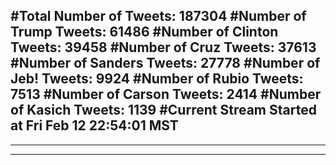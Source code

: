 #Total Number of Tweets: 187304 
#Number of Trump Tweets: 61486
#Number of Clinton Tweets: 39458
#Number of Cruz Tweets: 37613
#Number of Sanders Tweets: 27778
#Number of Jeb! Tweets: 9924
#Number of Rubio Tweets: 7513
#Number of Carson Tweets: 2414
#Number of Kasich Tweets: 1139
#Current Stream Started at Fri Feb 12 22:54:01 MST
---
---
---
